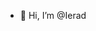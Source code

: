 - 👋 Hi, I’m @Ierad
<!---
Ierad/Ierad is a ✨ special ✨ repository because its `README.md` (this file) appears on your GitHub profile.
You can click the Preview link to take a look at your changes.
--->
